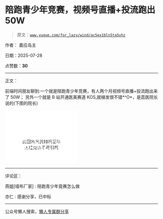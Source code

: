 # 陪跑青少年竞赛，视频号直播+投流跑出 50W

> 原文：[`www.yuque.com/for_lazy/wind/ac5ex1bln5ta5vhz`](https://www.yuque.com/for_lazy/wind/ac5ex1bln5ta5vhz)

作者： 嘉应岛主

日期：2025-07-28

点赞数：**30**

* * *

正文：

前端时间朋友聊到:一个就是陪跑青少年竞赛，有人两个月视频号直播+投流跑出来了 50W；
另外一个就是 B 站开通医美赛道 KOS,就植发很不错*^O*，是荔医院长说的(下图的院长)

![](img/b016a4e1faa54099489aea3b0cf8456e.png "None")

* * *

评论区：

燕姐[墙布厂家] : 陪跑青少年竟赛怎么做

亦仁 : 感谢分享，已中标

* * *

公众号懒人搜索，[懒人专属群分享](https://lazybook.fun/#/blog/group)